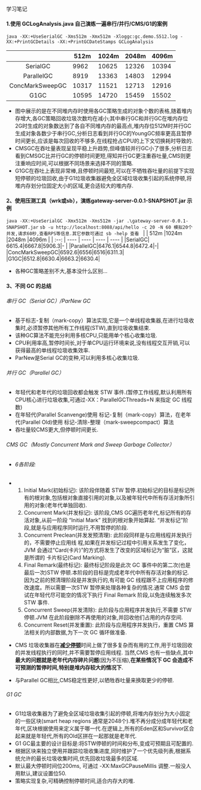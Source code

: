 学习笔记

#### 1.使用 GCLogAnalysis.java 自己演练一遍串行/并行/CMS/G1的案例

`java -XX:+UseSerialGC -Xms512m -Xmx512m -Xloggc:gc.demo.S512.log -XX:+PrintGCDetails -XX:+PrintGCDateStamps GCLogAnalysis`

|      | 512m |1024m |2048m |4096m |
| :--: | ---- | ---- | ---- | ---- |
|SerialGC| 9962|10625|12326|10394  |
|ParallelGC|8919|13363|14803|12994|
|ConcMarkSweepGC|10317|11521|12713|12916|
|G1GC|10595|14720|15459|15502|

- 图中展示的是在不同堆内存时使用各GC策略生成的对象个数的表格,随着堆内存增大,各GC策略回收垃圾次数均在减小;其中串行GC和并行GC在堆内存位2G时生成的对象数达到了各自不同堆内存的最高点,堆内存位512M时并行GC生成对象各数少于串行GC,分析日志看到并行GC的YoungGC频率更高且暂停时间更长,应该是每次回收的不够多,在线程抢占CPU的上下文切换耗时导致的.
- CMSGC在吞吐量表现呈现平稳上升趋势,但峰值较并行GC小了很多,分析日志看到CMSGC比并行GC的停顿时间更短,得知并行GC更注重吞吐量,CMS则更注重响应时间,可以根据不同场景来选择不同的策略.
- G1GC在吞吐上表现非常棒,且停顿时间最短,可以在不牺牲吞吐量的前提下实现短停顿的垃圾回收,由于G1垃圾收集器避免全区域垃圾收集引起的系统停顿,将堆内存划分位固定大小的区域,更合适较大的堆内存.

#### 2、使用压测工具（wrk或sb），演练gateway-server-0.0.1-SNAPSHOT.jar 示例
`java -XX:+UseSerialGC -Xmx512m -Xms512m -jar .\gateway-server-0.0.1-SNAPSHOT.jar`
`sb -u http://localhost:8088/api/hello -c 20 -N 60
模拟20个并发,请求60秒,查看RPS等信息.其它参数可通过 sb -help 查看
`
|      | 512m |1024m |2048m |4096m |
| :--: | ---- | ---- | ---- | ---- |
|SerialGC| 6615.4|6667.8|5906.3|-  |
|ParallelGC|6476.1|6544.8|6472.4|-|
|ConcMarkSweepGC|6592.6|6556|6516|6311.3|
|G1GC|6512.8|6630.4|6663.2|6630.4|
- 各种GC策略差别不大,基本没什么区别...

#### 3、不同 GC 的总结

###### 串行 GC（Serial GC）/ParNew GC
- 基于标志-复制（mark-copy）算法实现,它是一个单线程收集器,在进行垃圾收集时,必须暂停其他所有工作线程(STW),直到垃圾收集结束.
- 该种GC算法不能充分利用多核CPU,只能用单个核心收集垃圾.
- CPU利用率高,暂停时间长,对于单CPU运行环境来说,没有线程交互开销,可以获得最高的单线程垃圾收集效率.
- ParNew是Serial GC的变种,可以利用多核心收集垃圾.
###### 并行 GC（Parallel GC）

- 年轻代和老年代的垃圾回收都会触发 STW 事件.(暂停工作线程,默认利用所有CPU核心进行垃圾收集,可通过-XX：ParallelGCThreads=N 来指定 GC 线程数)
- 在年轻代(Parallel Scanvenge)使用 标记-复制（mark-copy）算法，在老年代(Parallel Old)使用 标记-清除-整理（mark-sweepcompact）算法
- 吞吐量较CMS更大,但停顿时间更长.
###### CMS GC（Mostly Concurrent Mark and Sweep Garbage Collector）
- ###### 6各阶段: 
- 
  1.  Initial Mark(初始标记): 该阶段伴随着 STW 暂停.初始标记的目标是标记所有的根对象,包括根对象直接引用的对象,以及被年轻代中所有存活对象所引用的对象(老年代单独回收).
  2. Concurrent Mark(并发标记): 该阶段,CMS GC遍历老年代,标记所有的存活对象,从前一阶段 “Initial Mark” 找到的根对象开始算起. “并发标记”阶段,就是与应用程序同时运行,不用暂停的阶段.
  3. Concurrent Preclean(并发发预清理): 此阶段同样是与应用线程并发执行的，不需要停止应用线
     程,如果在并发标记过程中引用关系发生了变化，JVM 会通过“Card(卡片)”的方式将发生了改变的区域标记为“脏”区，这就是所谓的 卡片标记(Card Marking).
  4. Final Remark(最终标记): 最终标记阶段是此次 GC 事件中的第二次(也是最后一次)STW 停顿.本阶段的目标是完成老年代中所有存活对象的标记. 因为之前的预清理阶段是并发执行的,有可能 GC 线程跟不上应用程序的修改速度。所以需要一次STW 暂停来处理各种复杂的情况.通常 CMS 会尝试在年轻代尽可能空的情况下执行 Final Remark 阶段,以免连续触发多次 STW 事件.
  5. Concurrent Sweep(并发清除): 此阶段与应用程序并发执行,不需要 STW 停顿.JVM 在此阶段删除不再使用的对象,并回收他们占用的内存空间.
  6. Concurrent Reset(并发重置): 此阶段与应用程序并发执行，重置 CMS 算法相关的内部数据,为下一次 GC 循环做准备.

- CMS 垃圾收集器在<u>**减少停顿**</u>时间上做了很多复杂而有用的工作,用于垃圾回收的并发线程执行的同时,并不需要暂停应用线程. 当然,CMS 也有一些缺点,其中**最大的问题就是老年代内存碎片问题**(因为不压缩),**在某些情况下 GC 会造成不可预测的暂停时间,特别是堆内存较大的情况下**.
- 与Parallel GC相比,CMS稳定性更好,以牺牲吞吐量来换取更少的停顿.

###### G1 GC
- G1垃圾收集器为了避免全区域垃圾收集引起的停顿,将堆内存划分为大小固定的一些区块(smart heap regions 通常是2048个).堆不再分成分成年轻代和老年代,区块根据使用来定义属于哪一代.在逻辑上,所有的Eden区和Survivor区合起来就是年轻代,所有的Old区拼在一起那就是老年代.
- G1 GC最主要的设计目标是:将STW停顿的时间和分布,变成可预期且可配置的.
- 根据区块来独立使用并跟踪垃圾收集进度,同时维护了一个优先级列表,根据系统允许的最长垃圾收集时间,优先回收垃圾最多的区域.
- 默认最大停顿时间位200ms, 可通过 -XX:MaxGCPauseMillis 调整.一般没人用默认,建议设置位50.
- 策略实现复杂,可精确控制停顿时间,适合内存大的堆.